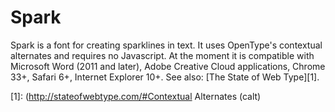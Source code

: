 # Spark

Spark is a font for creating sparklines in text. It uses OpenType's contextual alternates and requires no Javascript. At the moment it is compatible with Microsoft Word (2011 and later), Adobe Creative Cloud applications, Chrome 33+, Safari 6+, Internet Explorer 10+. See also: [The State of Web Type][1].

[1]: (http://stateofwebtype.com/#Contextual Alternates (calt)
